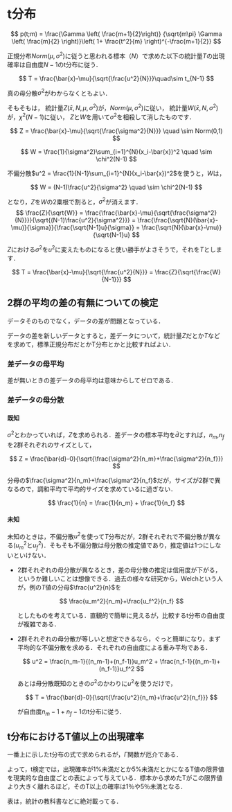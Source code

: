 # t分布

$$
p(t;m) = \frac{\Gamma \left( \frac{m+1}{2}\right)}
{\sqrt{m\pi} \Gamma \left( \frac{m}{2} \right)}\left( 1+ \frac{t^2}{m} \right)^{-\frac{m+1}{2}} 
$$

正規分布$Norm(\mu,\sigma^2)$に従うと思われる標本（$N$）で求めた以下の統計量$T$の出現確率は自由度$N-1$のt分布に従う．

$$
T = \frac{\bar{x}-\mu}{\sqrt{\frac{u^2}{N}}}\quad\sim t_{N-1}
$$

真の母分散$\sigma^2$がわからなくともよい．

そもそもは，
統計量$Z(\bar{x},N,\mu,\sigma^2)$が，$Norm(\mu,\sigma^2)$に従い，
統計量$W(\bar{x},N,\sigma^2)$が，$\chi^2(N-1)$に従い，
$Z$と$W$を用いて$\sigma^2$を相殺して消したものです．

$$
Z = \frac{\bar{x}-\mu}{\sqrt{\frac{\sigma^2}{N}}} \quad \sim Norm(0,1)
$$

$$
W = \frac{1}{\sigma^2}\sum_{i=1}^{N}(x_i-\bar{x})^2 \quad \sim \chi^2(N-1)
$$

不偏分散$u^2 = \frac{1}{N-1}\sum_{i=1}^{N}(x_i-\bar{x})^2$を使うと，$W$は，

$$
W = (N-1)\frac{u^2}{\sigma^2} \quad \sim \chi^2(N-1)
$$

となり，$Z$を$W$の2乗根で割ると，$\sigma^2$が消えます．
$$
\frac{Z}{\sqrt{W}} = \frac{\frac{\bar{x}-\mu}{\sqrt{\frac{\sigma^2}{N}}}}{\sqrt{(N-1)\frac{u^2}{\sigma^2}}}
= \frac{\frac{\sqrt{N}(\bar{x}-\mu)}{\sigma}}{\frac{\sqrt{N-1}u}{\sigma}} 
= \frac{\sqrt{N}(\bar{x}-\mu)}{\sqrt{N-1}u}
$$

$Z$における$\sigma^2$を$u^2$に変えたものになると使い勝手がよさそうで，それを$T$とします．

$$
T = \frac{\bar{x}-\mu}{\sqrt{\frac{u^2}{N}}}
  = \frac{Z}{\sqrt{\frac{W}{N-1}}}
$$

## 2群の平均の差の有無についての検定

データそのものでなく，データの差が問題となっている．

データの差を新しいデータとすると，差データについて，統計量$Z$だとか$T$などを求めて，標準正規分布だとかT分布とかと比較すればよい．

### 差データの母平均

差が無いときの差データの母平均は意味からしてゼロである．

### 差データの母分散

#### 既知

$\sigma^2$とわかっていれば，$Z$を求められる．差データの標本平均を$\bar{d}$とすれば，$n_m$,$n_f$を2群それぞれのサイズとして，

$$
Z = \frac{\bar{d}-0}{\sqrt{\frac{\sigma^2}{n_m}+\frac{\sigma^2}{n_f}}}
$$

分母の$\frac{\sigma^2}{n_m}+\frac{\sigma^2}{n_f}$だが，サイズが2群で異なるので，調和平均で平均的サイズを求めているに過ぎない．

$$
\frac{1}{n} = \frac{1}{n_m} + \frac{1}{n_f}
$$

#### 未知

未知のときは，不偏分散$u^2$を使って$T$分布だが，2群それぞれで不偏分散が異なる($u_m^2$と$u_f^2$)．そもそも不偏分散は母分散の推定値であり，推定値は1つにしないといけない．

* 2群それぞれの母分散が異なるとき，差の母分散の推定は信用度が下がる，
  というか難しいことは想像できる．過去の様々な研究から，Welchという人が，例の$T$値の分母$\frac{u^2}{n}$を
  
  $$
  \frac{u_m^2}{n_m}+\frac{u_f^2}{n_f}
  $$
  
  としたものを考えている．直観的で簡単に見えるが，比較するt分布の自由度が複雑である．

* 2群それぞれの母分散が等しいと想定できるなら，ぐっと簡単になり，まず平均的な不偏分散を求める．それぞれの自由度による重み平均である．
  
  $$
  u^2 = \frac{n_m-1}{(n_m-1)+(n_f-1)}u_m^2 + \frac{n_f-1}{(n_m-1)+(n_f-1)}u_f^2
  $$

  あとは母分散既知のときの$\sigma^2$のかわりに$u^2$を使うだけで，

  $$
  T = \frac{\bar{d}-0}{\sqrt{\frac{u^2}{n_m}+\frac{u^2}{n_f}}}
  $$

  が自由度$n_m-1+n_f-1$のt分布に従う．

## t分布におけるT値以上の出現確率

一番上に示したt分布の式で求められるが，$\Gamma$関数が厄介である．

よって，t検定では，出現確率が1%未満だとか5%未満だとかになるT値の限界値を現実的な自由度ごとの表によって与えている．標本から求めたTがこの限界値より大きく離れるほど，そのT以上の確率は1％や5％未満となる．

表は，統計の教科書などに絶対載ってる．

